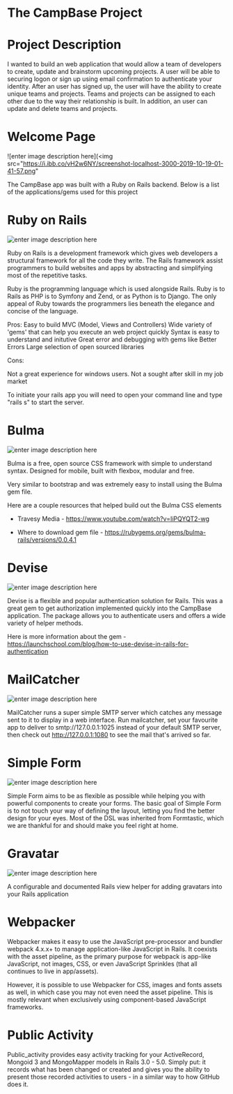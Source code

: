 # The CampBase Project

# Project Description

I wanted to build an web application that would allow a team of developers to create, update and brainstorm upcoming projects.  A user will be able to securing logon or sign up using email confirmation to authenticate your identity.  After an user has signed up, the user will have the ability to create unique teams and projects.  Teams and projects can be assigned to each other due to the way their relationship is built.  In addition, an user can update and delete teams and projects.

# Welcome Page


![enter image description here](<img src="https://i.ibb.co/vH2w6NY/screenshot-localhost-3000-2019-10-19-01-41-57.png"

The CampBase app was built with a Ruby on Rails backend.  Below is a list of the applications/gems used for this project

# Ruby on Rails

![enter image description here](https://s3.amazonaws.com/com.twilio.prod.twilio-docs/images/twilio-on-rails.width-808.png)

Ruby on Rails is a development framework which gives web developers a structural framework for all the code they write. The Rails framework assist programmers to build websites and apps by abstracting and simplifying most of the repetitive tasks.

Ruby is the programming language which is used alongside Rails. Ruby is to Rails as PHP is to Symfony and Zend, or as Python is to Django. The only appeal of Ruby towards the programmers lies beneath the elegance and concise of the language.

Pros:
Easy to build MVC (Model, Views and Controllers)
Wide variety of 'gems' that can help you execute an web project quickly
Syntax is easy to understand and initutive
Great error and debugging with gems like Better Errors
Large selection of open sourced libraries


Cons: 

Not a great experience for windows users. 
Not a sought after skill in my job market

To initiate your rails app you will need to open your command line and type "rails s" to start the server.


# Bulma

![enter image description here](https://i.imgur.com/rZxrMv6.jpg)

Bulma is a free, open source CSS framework with simple to understand syntax.  Designed for mobile, built with flexbox, modular and free.

Very similar to bootstrap and was extremely easy to install using the Bulma gem file.    

Here are a couple resources that helped build out the Bulma CSS elements

- Travesy Media - https://www.youtube.com/watch?v=IiPQYQT2-wg

- Where to download gem file - https://rubygems.org/gems/bulma-rails/versions/0.0.4.1

# Devise

![enter image description here](https://i.imgur.com/PCL91pN.png)

Devise is a flexible and popular authentication solution for Rails.  This was a great gem to get authorization implemented quickly into the CampBase application.  The package allows you to authenticate users and offers a wide variety of helper methods.

Here is more information about the gem - https://launchschool.com/blog/how-to-use-devise-in-rails-for-authentication

# MailCatcher

![enter image description here](https://i.imgur.com/LG57d9y.jpg)

MailCatcher runs a super simple SMTP server which catches any message sent to it to display in a web interface. Run mailcatcher, set your favourite app to deliver to smtp://127.0.0.1:1025 instead of your default SMTP server, then check out http://127.0.0.1:1080 to see the mail that's arrived so far.


# Simple Form

![enter image description here](https://i.imgur.com/I3vovav.png)

Simple Form aims to be as flexible as possible while helping you with powerful components to create your forms. The basic goal of Simple Form is to not touch your way of defining the layout, letting you find the better design for your eyes. Most of the DSL was inherited from Formtastic, which we are thankful for and should make you feel right at home.


# Gravatar

![enter image description here](https://i.imgur.com/N5gu9af.png)

A configurable and documented Rails view helper for adding gravatars into your Rails application


# Webpacker

Webpacker makes it easy to use the JavaScript pre-processor and bundler webpack 4.x.x+ to manage application-like JavaScript in Rails. It coexists with the asset pipeline, as the primary purpose for webpack is app-like JavaScript, not images, CSS, or even JavaScript Sprinkles (that all continues to live in app/assets).

However, it is possible to use Webpacker for CSS, images and fonts assets as well, in which case you may not even need the asset pipeline. This is mostly relevant when exclusively using component-based JavaScript frameworks.


# Public Activity

Public_activity provides easy activity tracking for your ActiveRecord, Mongoid 3 and MongoMapper models in Rails 3.0 - 5.0. Simply put: it records what has been changed or created and gives you the ability to present those recorded activities to users - in a similar way to how GitHub does it.

